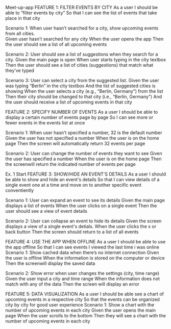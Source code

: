 Meet-up-app
FEATURE 1: FILTER EVENTS BY CITY
As a user I should be able to “filter events by city” So that I can see the list of events that take place in that city
    
Scenario 1: When user hasn’t searched for a city, show upcoming events from all cities.     
    Given user hasn’t searched for any city When the user opens the app Then the user should see a list of all upcoming events

Scenario 2: User should see a list of suggestions when they search for a city.
     Given the main page is open When user starts typing in the city textbox Then the user should see a list of cities (suggestions) that match what they’ve typed

Scenario 3: User can select a city from the suggested list. 
    Given the user was typing “Berlin” in the city textbox And the list of suggested cities is showing When the user selects a city (e.g., “Berlin, Germany”) from the list Then their city should be changed to that city (i.e., “Berlin, Germany”) And the user should receive a list of upcoming events in that city


FEATURE 2: SPECIFY NUMBER OF EVENTS
    As a user 
    I should be able to display a certain number of events page by page 
    So I can see more or fewer events in the events list at once

Scenario 1: When user hasn’t specified a number, 32 is the default number 
    Given the user has not specified a number When the user is on the home page
    Then the screen will automatically return 32 events per page

Scenario 2: User can change the number of events they want to see 
    Given the user has specified a number
    When the user is on the home page
    Then the screenwill return the indicated number of events per page
    
    
Ex. 1 Start FEATURE 3: SHOW/HIDE AN EVENT'S DETAILS
    As a user 
    I should be able to show and hide an event's details 
    So that I can view details of a single event one at a time and move on to another specific event conventiently

Scenario 1: User can expand an event to see its details 
    Given the main page displays a list of events 
    When the user clicks on a single event
    Then the user should see a view of event details

Scenario 2: User can collapse an event to hide its details 
    Given the screen displays a view of a single event's detials. 
    When the user clicks the x or back button Then the screen should return to a list of all events


FEATURE 4: USE THE APP WHEN OFFLINE
    As a user
    I should be able to use the app offline
    So that I can see events I viewed the last time i was online
Scenario 1: Show cached data when there’s no internet connection 
    Given the user is offline
    When the information is stored on the computer or device
    Then the screenwill display the saved data

Scenario 2: Show error when user changes the settings (city, time range) 
    Given the user input a city and time range When the information does not match with any of the data 
    Then the screen will display an error


FEATURE 5: DATA VISUALIZATION
    As a user 
    I should be able see a chart of upcoming events in a respective city 
    So that the events can be organized city by city for good user experience
Scenario 1: Show a chart with the number of upcoming events in each city 
    Given the user opens the main page 
    When the user scrolls to the bottom 
    Then they will see a chart with the number of upcoming events in each city
